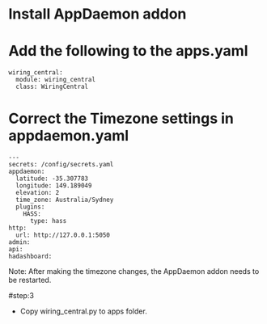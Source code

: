 # Install AppDaemon addon


# Add the following to the apps.yaml

```
wiring_central:
  module: wiring_central
  class: WiringCentral
```


# Correct the Timezone settings in appdaemon.yaml

```
---
secrets: /config/secrets.yaml
appdaemon:
  latitude: -35.307783
  longitude: 149.189049
  elevation: 2
  time_zone: Australia/Sydney
  plugins:
    HASS:
      type: hass
http:
  url: http://127.0.0.1:5050
admin:
api:
hadashboard:

```

Note: After making the timezone changes, the AppDaemon addon needs to be restarted.

#step:3
 - Copy wiring_central.py to apps folder.